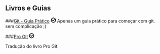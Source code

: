 Livros e Guias
--------------

###[Git - Guia Prático](http://rogerdudler.github.io/git-guide/) ![Free](/images/free.png)
Apenas um guia prático para começar com git. sem complicação ;)

###[Pro Git](http://git-scm.com/book/pt-br) ![Free](/images/free.png)

Tradução do livro Pro Git.
